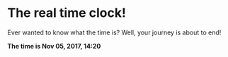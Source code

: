 # The real time clock!

Ever wanted to know what the time is? Well, your journey is about to end!

**The time is Nov 05, 2017, 14:20**